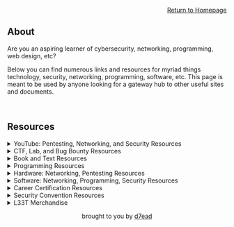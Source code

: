 <p align="right"><a href="https://dreadsec.me/">Return to Homepage</a></p>
<h2>About</h2>
<p align="left">Are you an aspiring learner of cybersecurity, networking, programming, web design, etc?</p>
<p align="left">Below you can find numerous links and resources for myriad things technology, security, networking, programming, software, etc. This page is meant to be used by anyone looking for a gateway hub to other useful sites and documents.</p>
<br>
<h2>Resources</h2>
<details>
<summary>YouTube: Pentesting, Networking, and Security Resources</summary>
<ul>
    <li><a href="https://www.youtube.com/channel/UCW6MNdOsqv2E9AjQkv9we7A">PwnFunction</a></li> 
    <li><a href="https://www.youtube.com/user/Hak5Darren">Hak5</a></li>
    <li><a href="https://www.youtube.com/user/DEFCONConference">DEFCON</a></li>
    <li><a href="https://www.youtube.com/channel/UC0ArlFuFYMpEewyRBzdLHiw">Cyber Mentor</a></li>
    <li><a href="https://www.youtube.com/user/BlackHatOfficialYT">BlackHat USA</a></li>
    <li><a href="https://www.youtube.com/user/NetworkChuck">NetworkChuck</a></li>
    <li><a href="https://www.youtube.com/user/ConfigTerm">DavidBombal</a></li>
    <li><a href="https://www.youtube.com/channel/UClcE-kVhqyiHCcjYwcpfj9w">LiveOverflow</a></li>
    <li><a href="https://www.youtube.com/channel/UCgTNupxATBfWmfehv21ym-g">Null Byte</a></li>
    <li><a href="https://www.youtube.com/channel/UC64x_rKHxY113KMWmprLBPA">JackkTutorials</a></li>
    <li><a href="https://www.youtube.com/user/elithecomputerguy">Eli the Computer Guy</a></li>
</ul>
</details>

<details>
<summary>CTF, Lab, and Bug Bounty Resources</summary>
<ul>
    <li><a href="https://hackthebox.eu/">HackTheBox</a></li>
    <li><a href="https://tryhackme.com/">TryHackMe</a></li> 
    <li><a href="https://hackthissite.org/">HackThisSite</a></li> 
    <li><a href="https://overthewire.org/wargames/">OverTheWire</a></li> 
    <li><a href="https://hackerone.com/">Hacker0x01</a></li>      
    <li><a href="https://bugcrowd.com">BugCrowd</a></li>      
</ul>
</details>

<details>
<summary>Book and Text Resources</summary>
<ul>
  <li>Programming
    <ul>
      <li><a href="#">To be added...</a></li>
    </ul>
  </li>
</ul>
</details>

<details>
<summary>Programming Resources</summary>
<details>
  <summary>Python</summary>
    <ul>
      <li><a href="https://www.tutorialspoint.com/python/index.htm">TutorialsPoint : Python</a></li>
      <li><a href="https://docs.python.org/3/tutorial/">Python Documentation</a></li>
      <li><a href="https://www.w3schools.com/python/">w3schools : Python</a></li>
      <li><a href="https://www.learnpython.org/">LearnPython</a></li>
      <li><a href="https://www.programiz.com/python-programming/tutorial">Programiz : Python</a></li>
      <li><a href="https://realpython.com/">RealPython</a></li>
    </ul>
  </details>
  <li>C/C++
    <ul>
      <li><a href="https://www.sololearn.com/Course/C/">SoloLearn : C</a>, <a href="https://www.sololearn.com/Course/CPlusPlus/">C++</a></li>                    
      <li><a href="https://www.tutorialspoint.com/cprogramming/index.htm">TutorialsPoint : C</a>, <a href="https://www.tutorialspoint.com/cplusplus/index.htm">C++</a></li>          
      <li><a href="https://www.cprogramming.com/tutorial/c-tutorial.html">CProgramming : C</a>, <a href="https://www.cprogramming.com/tutorial/c++-tutorial.html">C++</a></li>
      <li><a href="https://www.learn-c.org/">Learn-C</a>, <a href="https://www.learncpp.com/">LearnCPP</a></li>
      <li><a href="https://www.programiz.com/c-programming">Programiz : C</a>, <a href="https://www.programiz.com/cpp-programming">C++</a></li>
      <li><a href="https://www.w3schools.in/c-tutorial/">w3schools : C</a>, <a href="https://www.w3schools.com/cpp/">C++</a></li>
      <li><a href="https://www.geeksforgeeks.org/c-language-set-1-introduction/">GeeksForGeeks : C</a>, <a href="https://www.geeksforgeeks.org/cpp-tutorial/">C++</a></li>   
      <li><a href="http://www.cplusplus.com/doc/tutorial/">CPlusPlus</a></li>
    </ul>
  </li>
  <li>Web Languages
    <ul>
      <li><a href="https://www.w3schools.com/html/">w3schools : HTML</a>, <a href="https://www.w3schools.com/php/DEFAULT.asp">PHP</a>, <a href="https://www.w3schools.com/sql/">SQL</a>, <a href="https://www.w3schools.com/js/">JS</a>, <a href="https://www.w3schools.com/css/">CSS</a></li>
      <li><a href="https://www.codecademy.com/learn/learn-html">Codecademy : HTML</a>, <a href="https://www.codecademy.com/learn/learn-php">PHP</a>, <a href="https://www.codecademy.com/learn/learn-sql">SQL</a>, <a href="https://www.codecademy.com/learn/introduction-to-javascript">JS</a>, <a href="https://www.codecademy.com/learn/learn-css">CSS</a></li>
      <li><a href="https://www.tutorialspoint.com/html/index.htm">TutorialsPoint : HTML</a>, <a href="https://www.tutorialspoint.com/php/index.htm">PHP</a>, <a href="https://www.tutorialspoint.com/sql/index.htm">SQL</a>, <a href="https://www.tutorialspoint.com/javascript/index.htm">JS</a>, <a href="https://www.tutorialspoint.com/css/index.htm">CSS</a></li>
    </ul>
  </li>
  <li>Miscellaneous
    <ul>
      <li><a href="https://www.codecademy.com/">Codecademy</a></li>
      <li><a href="https://www.freecodecamp.org/">freeCodeCamp</a></li>
      <li><a href="https://www.sololearn.com/">SoloLearn</a></li>
      <li><a href="https://www.tutorialspoint.com/computer_science_tutorials.htm">TutorialsPoint</a></li>
      <li><a href="https://www.programiz.com/">Programiz</a></li>
      <li><a href="https://www.geeksforgeeks.org/">GeeksForGeeks</a></li>
    </ul>
  </li>
</ul>
</details>  

<details>
<summary>Hardware: Networking, Pentesting Resources</summary>
<ul>
  <li>NICs: Injectable
    <ul>
      <li><a href="https://amzn.to/30S1fH4">ALFA AWUS036NHA: Chipset Atheros AR9271</a></li>
      <li><a href="https://amzn.to/306Qam4">ALFA AWUS036NH: Chipset Ralink RT3070</a></li>
      <li><a href="https://amzn.to/2sJCKtK">TP-LINK TL-WN722N (v1): Chipset Atheros AR9271</a></li>
      <li><a href="https://amzn.to/2BGnuY0">ALFA﻿AWUS036NEH: Chipset Ralink RT3070</a></li>
      <li><a href="https://amzn.to/332j8Ws">ALFA﻿AWUS036ACH: Chipset Realtek RTL8812AU</a></li>
    </ul>
  </li>
  <li>Hak5
    <ul>
      <li><a href="https://shop.hak5.org/collections/sale/products/key-croc">Key Croc</a></li>
      <li><a href="https://shop.hak5.org/collections/sale/products/shark-jack">Shark Jack</a></li>
      <li><a href="https://shop.hak5.org/collections/sale/products/screen-crab">Screen Crab</a></li>
      <li><a href="https://shop.hak5.org/collections/sale/products/wifi-pineapple">WiFi Pineapple</a></li>
      <li><a href="https://shop.hak5.org/collections/sale/products/bash-bunny">Bash Bunny</a></li>
      <li><a href="https://shop.hak5.org/collections/sale/products/usb-rubber-ducky-deluxe">Rubber Ducky</a></li>
      <li><a href="https://shop.hak5.org/collections/sale/products/packet-squirrel">Packet Squirrel</a></li>
      <li><a href="https://shop.hak5.org/collections/sale/products/lan-turtle">LAN Turtle</a></li>
      <li><a href="https://shop.hak5.org/collections/sale/products/bug">LAN Tap</a></li>
      <li><a href="https://shop.hak5.org/collections/sale/products/signal-owl">Signal Owl</a></li>
    </ul>
  </li>
</ul>
</details>

<details>
<summary>Software: Networking, Programming, Security Resources</summary>  
<ul>
  <li>Networking
    <ul>
      <li><a href="https://www.wireshark.org/">Wireshark/Tshark</a></li>
      <li><a href="https://www.tcpdump.org/">tcpdump</a></li>          
      <li><a href="https://www.ettercap-project.org/">Ettercap</a></li>
      <li><a href="https://nmap.org/">NMAP</a></li>
      <li><a href="https://ngrok.com/">ngrok</a></li>
      <li><a href="https://www.netacad.com/courses/packet-tracer">Packet Tracer</a></li>
    </ul>
  </li>
  <li>Programming
    <ul>
      <li><a href="https://visualstudio.microsoft.com/">Visual Studio IDE</a></li>
      <li><a href="https://www.eclipse.org/downloads/">Eclipse</a></li>
      <li><a href="https://netbeans.org/">NetBeans</a></li>
      <li><a href="https://atom.io/">Atom</a></li>
      <li><a href="https://www.jetbrains.com/idea/">IntelliJ IDEA</a></li>
      <li><a href="https://www.jetbrains.com/pycharm/">PyCharm</a></li>
      <li><a href="https://www.jetbrains.com/webstorm/">WebStorm</a></li>
      <li><a href="https://www.jetbrains.com/phpstorm/">PHPStorm</a></li>
      <li><a href="https://www.activestate.com/products/komodo-edit/">Komodo Edit</a></li>
      <li><a href="http://www.codeblocks.org/">Code::Blocks</a></li>
      <li><a href="https://www.spyder-ide.org/">Spyder</a></li>
      <li><a href="https://developer.apple.com/xcode/">XCode</a></li>
      <li><a href="https://www.qt.io/product">Qt Creator</a></li>
   </ul>
  </li>
  <li>Security
    <ul>
      <li><a href="https://www.netsparker.com/">Netsparker</a></li>
      <li><a href="https://www.metasploit.com/">Metasploit</a></li>          
      <li><a href="https://www.aircrack-ng.org/">Aircrack-ng Suite</a></li>
      <li><a href="https://beefproject.com/">BeEF</a></li>
      <li><a href="https://www.openwall.com/john">John</a></li>          
      <li><a href="https://www.acunetix.com/">Acunetix</a></li>          
      <li><a href="http://sqlmap.org/">SQLmap</a></li>
      <li><a href="https://portswigger.net/burp">Burp Suite</a></li>
      <li><a href="https://www.tenable.com/products/nessus/nessus-professional">Nessus</a></li>          
    </ul>
  </li>      
</ul>
</details>

<details>
<summary>Career Certification Resources</summary>
<ul>
  <li>Networking
    <ul>
        <li><a href="https://www.cisco.com/c/en/us/training-events/training-certifications/certifications/entry/technician-cct.html">CCT</a></li>
        <li><a href="https://www.cisco.com/c/en/us/training-events/training-certifications/certifications/associate/ccna.html">CCNA</a></li>
        <li><a href="https://www.comptia.org/certifications/a">CompTIA A+</a></li>
        <li><a href="https://www.comptia.org/certifications/network">CompTIA Network+</a></li>
        <li><a href="https://www.microsoft.com/en-us/learning/mta-summary-certification.aspx">MTA</a></li>
    </ul>
  </li>
  <li>Security
    <ul>
      <li><a href="https://www.comptia.org/certifications/security">Security+</a></li>
      <li><a href="https://www.isc2.org/Certifications/CISSP#">CISSP</a></li>
      <li><a href="https://www.offensive-security.com/pwk-oscp/">OSCP</a></li>
      <li><a href="https://www.isaca.org/credentialing/cisa">CISA</a></li>
      <li><a href="https://www.isaca.org/credentialing/cism">CISM</a></li>
    </ul>
  </li>    
</ul>
</details>

<details>
<summary>Security Convention Resources</summary>
<ul>
  <li><a href="https://defcon.org/">DEFCON Convention</a></li>
   <li><a href="https://blackhat.com/">BlackHat USA Convention</a></li>
   <li><a href="https://infocon.org/">InfoCon : Cybersecurity CON Hub</a></li>
</ul>
</details>

<details>
<summary>L33T Merchandise</summary>
<ul>
  <li><a href="https://www.ebay.com/usr/defconconference">DEFCON</a></li>
  <li><a href="https://hackthebox.store/">HackTheBox</a></li>
  <li><a href="https://www.zerodayclothing.com/hacking.php">0day Clothing: Hacking</a>, <a href="https://www.zerodayclothing.com/cryptography.php">Cryptography</a>, <a href="https://www.zerodayclothing.com/networking.php">Networking</a>, <a href="https://www.zerodayclothing.com/computing.php">Computing</a></li>
</ul>
</details>

<p align="center">brought to you by <a href="https://github.com/D7EAD">d7ead</a></p>
